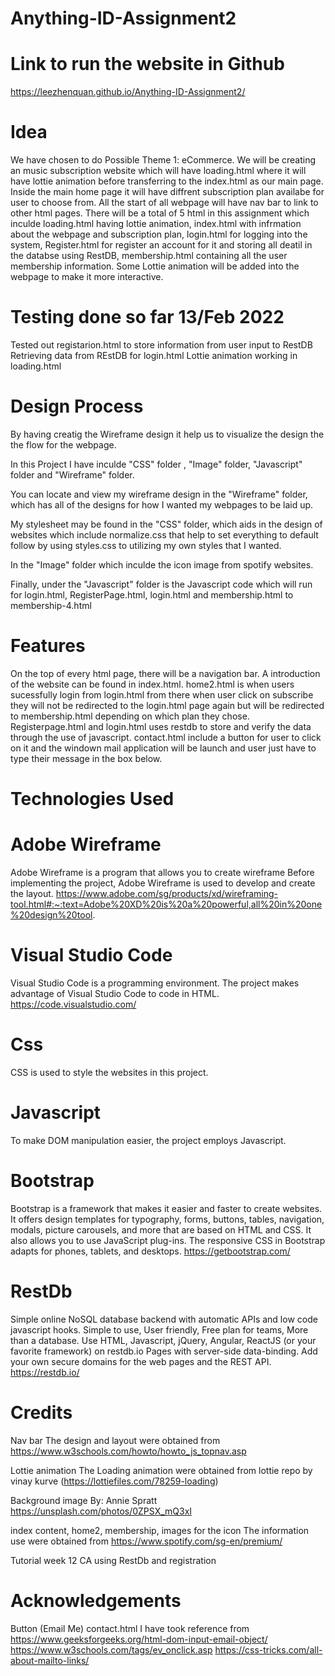 # Anything-ID-Assignment2

# Link to run the website in Github 
https://leezhenquan.github.io/Anything-ID-Assignment2/
# Idea 
We have chosen to do Possible Theme 1: eCommerce. 
We will be creating an music subscription website which will have loading.html where it will have lottie animation before transferring to the index.html as our main page. Inside the main home page it will have diffrent subscription plan availabe for user to choose from. All the start of all webpage will have nav bar to link to other html pages. There will be a total of 5 html in this assignment which inculde loading.html having lottie animation, index.html with infrmation about the webpage and subscription plan, login.html for logging into the system, Register.html for register an account for it and storing all deatil in the databse using RestDB, membership.html containing all the user membership information. Some Lottie animation will be added into the webpage to make it more interactive.

# Testing done so far 13/Feb 2022
Tested out registarion.html to store information from user input to RestDB
Retrieving data from REstDB for login.html
Lottie animation working in loading.html

# Design Process

By having creatig the Wireframe design it help us to visualize the design the the flow for the webpage.

In this Project I have inculde "CSS" folder , "Image" folder, "Javascript" folder and "Wireframe" folder.

You can locate and view my wireframe design in the "Wireframe" folder, which has all of the designs for how I wanted my webpages to be laid up.

My stylesheet may be found in the "CSS" folder, which aids in the design of websites which include normalize.css that help to set everything to default follow by using styles.css to utilizing my own styles that I wanted.

In the "Image" folder which inculde the icon image from spotify websites.

Finally, under the "Javascript" folder is the Javascript code which will run for login.html, RegisterPage.html, login.html and membership.html to membership-4.html
# Features
On the top of every html page, there will be a navigation bar.
A introduction of the website can be found in index.html.
home2.html is when users sucessfully login from login.html from there when user click on subscribe they will not be redirected to the login.html page again but will be redirected to membership.html depending on which plan they chose.
Registerpage.html and login.html uses restdb to store and verify the data through the use of javascript.
contact.html include a button for user to click on it and the windown mail application will be launch and user just have to type their message in the box below. 



# Technologies Used

# Adobe Wireframe 
Adobe Wireframe is a program that allows you to create wireframe
Before implementing the project, Adobe Wireframe is used to develop and create the layout.
https://www.adobe.com/sg/products/xd/wireframing-tool.html#:~:text=Adobe%20XD%20is%20a%20powerful,all%20in%20one%20design%20tool.


# Visual Studio Code
Visual Studio Code is a programming environment.
The project makes advantage of Visual Studio Code to code in HTML.
https://code.visualstudio.com/

# Css
CSS is used to style the websites in this project.

# Javascript
To make DOM manipulation easier, the project employs Javascript.

# Bootstrap
Bootstrap is a framework that makes it easier and faster to create websites. It offers design templates for typography, forms, buttons, tables, navigation, modals, picture carousels, and more that are based on HTML and CSS. It also allows you to use JavaScript plug-ins.
The responsive CSS in Bootstrap adapts for phones, tablets, and desktops.
https://getbootstrap.com/

# RestDb
Simple online NoSQL database backend with automatic APIs and low code javascript hooks.
Simple to use, User friendly, Free plan for teams, More than a database. Use HTML, Javascript, jQuery, Angular, ReactJS (or your favorite framework) on restdb.io Pages with server-side data-binding. Add your own secure domains for the web pages and the REST API.
https://restdb.io/

# Credits
Nav bar
The design and layout were obtained from https://www.w3schools.com/howto/howto_js_topnav.asp

Lottie animation
The Loading animation were obtained from lottie repo by vinay kurve (https://lottiefiles.com/78259-loading)

Background image
By: Annie Spratt
https://unsplash.com/photos/0ZPSX_mQ3xI

index content, home2, membership, images for the icon
The information use were obtained from https://www.spotify.com/sg-en/premium/ 

Tutorial week 12 CA using RestDb and registration

# Acknowledgements
Button (Email Me) contact.html
I have took reference from 
https://www.geeksforgeeks.org/html-dom-input-email-object/
https://www.w3schools.com/tags/ev_onclick.asp
https://css-tricks.com/all-about-mailto-links/